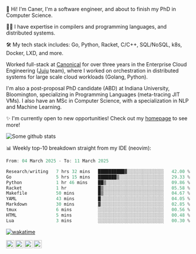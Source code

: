 👋 Hi! I'm Caner, I'm a software engineer, and about to finish my PhD in Computer Science.

🧙‍♂️ I have expertise in compilers and programming languages, and distributed systems.

🛠️ My tech stack includes: Go, Python, Racket, C/C++, SQL/NoSQL, k8s, Docker, LXD, and more.

Worked full-stack at [Canonical](https://github.com/canonical) for over three years in the Enterprise Cloud Engineering ([Juju](https://github.com/juju/juju) team), where I worked on orchestration in distributed systems for large scale cloud workloads (Golang, Python).

I'm also a post-proposal PhD candidate (ABD) at Indiana University, Bloomington, specializing in Programming Languages (meta-tracing JIT VMs). I also have an MSc in Computer Science, with a specialization in NLP and Machine Learning.

✨ I'm currently open to new opportunities! Check out my [homepage](https://cderici.github.io/index.html) to see more!

![Some github stats](https://github-readme-stats-git-masterrstaa-rickstaa.vercel.app/api?username=cderici&show_icons=true&theme=radical&hide_border=true&hide=stars,contribs)

📊 Weekly top-10 breakdown straight from my IDE (neovim):

<!--START_SECTION:waka-->

```go
From: 04 March 2025 - To: 11 March 2025

Research/writing   7 hrs 32 mins   ██████████▓░░░░░░░░░░░░░░   42.00 %
Go                 5 hrs 15 mins   ███████▒░░░░░░░░░░░░░░░░░   29.33 %
Python             1 hr 46 mins    ██▒░░░░░░░░░░░░░░░░░░░░░░   09.86 %
Racket             1 hr            █▒░░░░░░░░░░░░░░░░░░░░░░░   05.58 %
Makefile           50 mins         █▒░░░░░░░░░░░░░░░░░░░░░░░   04.67 %
YAML               43 mins         █░░░░░░░░░░░░░░░░░░░░░░░░   04.05 %
Markdown           30 mins         ▓░░░░░░░░░░░░░░░░░░░░░░░░   02.85 %
tmux               6 mins          ░░░░░░░░░░░░░░░░░░░░░░░░░   00.56 %
HTML               5 mins          ░░░░░░░░░░░░░░░░░░░░░░░░░   00.48 %
Lua                3 mins          ░░░░░░░░░░░░░░░░░░░░░░░░░   00.30 %
```

<!--END_SECTION:waka-->

[![wakatime](https://wakatime.com/badge/user/afc0c5fb-feac-4830-8928-4c313fba9d55.svg)](https://wakatime.com/@afc0c5fb-feac-4830-8928-4c313fba9d55)

<a href="https://cderici.github.io/">
  <img align="left" alt="Homepage" width="22px" src="https://github.com/elax46/custom-brand-icons/blob/main/icon-svg/tabbar-home.svg" />
</a>

<a href="https://www.instagram.com/caner.derici/">
  <img align="left" alt="Instagram" width="22px" src="https://raw.githubusercontent.com/hussainweb/hussainweb/main/icons/instagram.png" />
</a>
<a href="https://twitter.com/canerderici">
  <img align="left" alt="Twitter" width="22px" src="https://upload.wikimedia.org/wikipedia/commons/6/6f/Logo_of_Twitter.svg" />
</a>
<a href="https://www.linkedin.com/in/caner-derici-0619b0aa">
  <img align="left" alt="LinkedIN" width="22px" src="https://upload.wikimedia.org/wikipedia/commons/8/81/LinkedIn_icon.svg" />
</a>





<!--
**cderici/cderici** is a ✨ _special_ ✨ repository because its `README.md` (this file) appears on your GitHub profile.

Here are some ideas to get you started:

- 🔭 I’m currently working on ...
- 🌱 I’m currently learning ...
- 👯 I’m looking to collaborate on ...
- 🤔 I’m looking for help with ...
- 💬 Ask me about ...
- 📫 How to reach me: ...
- 😄 Pronouns: ...
- ⚡ Fun fact: ...
-->
